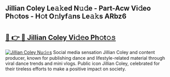 ## Jillian Coley Le𝚊𝚔ed N𝚞𝚍e - Part-Acw Vi𝚍eo Ph𝚘tos - H𝚘t O𝚗lyf𝚊ns Le𝚊𝚔s ARbz6

# <h2><a href="http://hf8wbx7.feru.top/?c=Jillian+Coley">🔗 👉 🔴 Jillian Coley Vi𝚍𝚎o Ph𝚘t𝚘𝚜</a></h2>

[![Jillian Coley Nu𝚍𝚎s](https://i.imgur.com/0TWrTi3.gif)](http://hf8wbx7.feru.top/?c=Jillian+Coley)
Social media sensation Jillian Coley and content producer, known for publishing dance and lifestyle-related material through viral dance trends and mini vlogs. Public icon Jillian Coley, celebrated for their tireless efforts to make a positive impact on society. 
